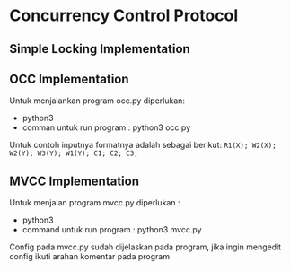 # Concurrency Control Protocol

## Simple Locking Implementation

## OCC Implementation
Untuk menjalankan program occ.py diperlukan:
- python3
- comman untuk run program : python3 occ.py

Untuk contoh inputnya formatnya adalah sebagai berikut: ```R1(X); W2(X); W2(Y); W3(Y); W1(Y); C1; C2; C3;```

## MVCC Implementation
Untuk menjalan program mvcc.py diperlukan :
- python3
- command untuk run program : python3 mvcc.py

Config pada mvcc.py sudah dijelaskan pada program, jika ingin mengedit config ikuti arahan komentar pada program
